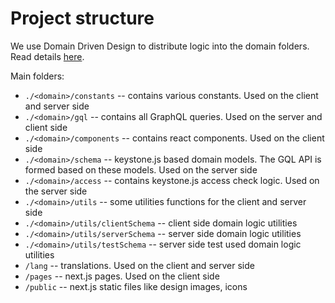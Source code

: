 Project structure
=====
We use Domain Driven Design to distribute logic into the domain folders.
Read details [here](../domains/README.md).

Main folders:
- `./<domain>/constants` -- contains various constants. Used on the client and server side
- `./<domain>/gql` -- contains all GraphQL queries. Used on the server and client side
- `./<domain>/components` -- contains react components. Used on the client side
- `./<domain>/schema` -- keystone.js based domain models. The GQL API is formed based on these models. Used on the server side
- `./<domain>/access` -- contains keystone.js access check logic. Used on the server side
- `./<domain>/utils` -- some utilities functions for the client and server side
- `./<domain>/utils/clientSchema` -- client side domain logic utilities
- `./<domain>/utils/serverSchema` -- server side domain logic utilities
- `./<domain>/utils/testSchema` -- server side test used domain logic utilities
- `/lang` -- translations. Used on the client and server side
- `/pages` -- next.js pages. Used on the client side
- `/public` -- next.js static files like design images, icons
